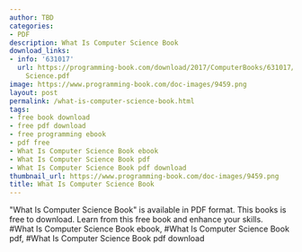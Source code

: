 ```yaml
---
author: TBD
categories:
- PDF
description: What Is Computer Science Book
download_links:
- info: '631017'
  url: https://programming-book.com/download/2017/ComputerBooks/631017/What Is Computer
    Science.pdf
image: https://www.programming-book.com/doc-images/9459.png
layout: post
permalink: /what-is-computer-science-book.html
tags:
- free book download
- free pdf download
- free programming ebook
- pdf free
- What Is Computer Science Book ebook
- What Is Computer Science Book pdf
- What Is Computer Science Book pdf download
thumbnail_url: https://www.programming-book.com/doc-images/9459.png
title: What Is Computer Science Book
---
```


 
<div class="item-desc text-justify">
  "What Is Computer Science Book" is available in PDF format. This books is free to download. Learn from this free book and enhance your skills.
  <br>
  #What Is Computer Science Book ebook, #What Is Computer Science Book pdf, #What Is Computer Science Book pdf download
</div>